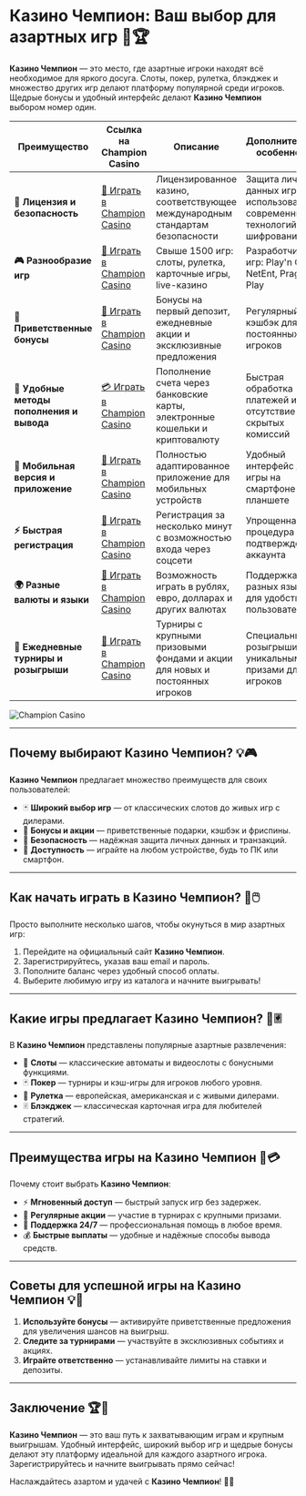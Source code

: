 # Казино Чемпион: Ваш выбор для азартных игр 🎰🏆

**Казино Чемпион** — это место, где азартные игроки находят всё необходимое для яркого досуга. Слоты, покер, рулетка, блэкджек и множество других игр делают платформу популярной среди игроков. Щедрые бонусы и удобный интерфейс делают **Казино Чемпион** выбором номер один.

| **Преимущество**                      | **Ссылка на Champion Casino**              | **Описание**                                       | **Дополнительные особенности**                     |
|----------------------------------------|--------------------------------------------|--------------------------------------------------|--------------------------------------------------|
| **🎰 Лицензия и безопасность**         | [💎 Играть в Champion Casino](https://temon-gter.cfd/go/lRq?p80412p304504pcc44t17455) | Лицензированное казино, соответствующее международным стандартам безопасности | Защита личных данных игроков с использованием современных технологий шифрования |
| **🎮 Разнообразие игр**                | [🎉 Играть в Champion Casino](https://temon-gter.cfd/go/lRq?p80412p304504pcc44t17455) | Свыше 1500 игр: слоты, рулетка, карточные игры, live-казино | Разработчики игр: Play'n GO, NetEnt, Pragmatic Play |
| **🎁 Приветственные бонусы**          | [🎯 Играть в Champion Casino](https://temon-gter.cfd/go/lRq?p80412p304504pcc44t17455) | Бонусы на первый депозит, ежедневные акции и эксклюзивные предложения | Регулярный кэшбэк для постоянных игроков |
| **💸 Удобные методы пополнения и вывода** | [💳 Играть в Champion Casino](https://temon-gter.cfd/go/lRq?p80412p304504pcc44t17455) | Пополнение счета через банковские карты, электронные кошельки и криптовалюту | Быстрая обработка платежей и отсутствие скрытых комиссий |
| **📱 Мобильная версия и приложение**   | [🚀 Играть в Champion Casino](https://temon-gter.cfd/go/lRq?p80412p304504pcc44t17455) | Полностью адаптированное приложение для мобильных устройств | Удобный интерфейс для игры на смартфоне или планшете |
| **⚡ Быстрая регистрация**             | [🔑 Играть в Champion Casino](https://temon-gter.cfd/go/lRq?p80412p304504pcc44t17455) | Регистрация за несколько минут с возможностью входа через соцсети | Упрощенная процедура подтверждения аккаунта |
| **🌍 Разные валюты и языки**           | [💸 Играть в Champion Casino](https://temon-gter.cfd/go/lRq?p80412p304504pcc44t17455) | Возможность играть в рублях, евро, долларах и других валютах | Поддержка разных языков для удобства пользователей |
| **🏅 Ежедневные турниры и розыгрыши**  | [🎲 Играть в Champion Casino](https://temon-gter.cfd/go/lRq?p80412p304504pcc44t17455) | Турниры с крупными призовыми фондами и акции для новых и постоянных игроков | Специальные розыгрыши с уникальными призами для VIP-игроков |

![Champion Casino](https://pik.org.ua/wp-content/uploads/2023/01/champion-casino01.png)

---

## Почему выбирают Казино Чемпион? 💡🎮

**Казино Чемпион** предлагает множество преимуществ для своих пользователей:

- 🃏 **Широкий выбор игр** — от классических слотов до живых игр с дилерами.
- 🎁 **Бонусы и акции** — приветственные подарки, кэшбэк и фриспины.
- 🔐 **Безопасность** — надёжная защита личных данных и транзакций.
- 📱 **Доступность** — играйте на любом устройстве, будь то ПК или смартфон.

---

## Как начать играть в Казино Чемпион? 🚀🖱️

Просто выполните несколько шагов, чтобы окунуться в мир азартных игр:

1. Перейдите на официальный сайт **Казино Чемпион**.
2. Зарегистрируйтесь, указав ваш email и пароль.
3. Пополните баланс через удобный способ оплаты.
4. Выберите любимую игру из каталога и начните выигрывать!

---

## Какие игры предлагает Казино Чемпион? 🎡🃠

В **Казино Чемпион** представлены популярные азартные развлечения:

- 🎰 **Слоты** — классические автоматы и видеослоты с бонусными функциями.
- 🃏 **Покер** — турниры и кэш-игры для игроков любого уровня.
- 🎡 **Рулетка** — европейская, американская и с живыми дилерами.
- 🃠 **Блэкджек** — классическая карточная игра для любителей стратегий.

---

## Преимущества игры на Казино Чемпион 🌟💳

Почему стоит выбрать **Казино Чемпион**:

- ⚡ **Мгновенный доступ** — быстрый запуск игр без задержек.
- 🎀 **Регулярные акции** — участие в турнирах с крупными призами.
- 💬 **Поддержка 24/7** — профессиональная помощь в любое время.
- 💰 **Быстрые выплаты** — удобные и надёжные способы вывода средств.

---

## Советы для успешной игры на Казино Чемпион 💡🎯

1. **Используйте бонусы** — активируйте приветственные предложения для увеличения шансов на выигрыш.
2. **Следите за турнирами** — участвуйте в эксклюзивных событиях и акциях.
3. **Играйте ответственно** — устанавливайте лимиты на ставки и депозиты.

---

## Заключение 🏆🎉

**Казино Чемпион** — это ваш путь к захватывающим играм и крупным выигрышам. Удобный интерфейс, широкий выбор игр и щедрые бонусы делают эту платформу идеальной для каждого азартного игрока. Зарегистрируйтесь и начните выигрывать прямо сейчас!

Наслаждайтесь азартом и удачей с **Казино Чемпион**! 🎰🌟
